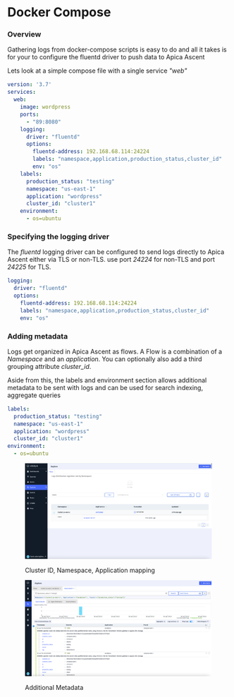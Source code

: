 # Docker Compose

### Overview

Gathering logs from docker-compose scripts is easy to do and all it takes is for your to configure the fluentd driver to push data to Apica Ascent

Lets look at a simple compose file with a single service _"web"_

```yaml
version: '3.7'
services:
  web:
    image: wordpress
    ports:
      - "89:8080"
    logging:
      driver: "fluentd"
      options:
        fluentd-address: 192.168.68.114:24224
        labels: "namespace,application,production_status,cluster_id"
        env: "os"
    labels:
      production_status: "testing"
      namespace: "us-east-1"
      application: "wordpress"
      cluster_id: "cluster1"
    environment:
      - os=ubuntu
```

### Specifying the logging driver

The _fluentd_ logging driver can be configured to send logs directly to Apica Ascent either via TLS or non-TLS. use port _24224_ for non-TLS and port _24225_ for TLS.

```yaml
logging:
  driver: "fluentd"
  options:
    fluentd-address: 192.168.68.114:24224
    labels: "namespace,application,production_status,cluster_id"
    env: "os"
```

### Adding metadata

Logs get organized in Apica Ascent as flows. A Flow is a combination of a _Namespace_ and an _application_. You can optionally also add a third grouping attribute _cluster\_id_.

Aside from this, the labels and environment section allows additional metadata to be sent with logs and can be used for search indexing, aggregate queries

```yaml
labels:
  production_status: "testing"
  namespace: "us-east-1"
  application: "wordpress"
  cluster_id: "cluster1"
environment:
  - os=ubuntu
```

<figure><img src="../../.gitbook/assets/Screen Shot 2023-01-26 at 3.15.25 PM.png" alt=""><figcaption><p>Cluster ID, Namespace, Application mapping</p></figcaption></figure>

<figure><img src="../../.gitbook/assets/Screen Shot 2023-01-26 at 3.16.30 PM.png" alt=""><figcaption><p>Additional Metadata</p></figcaption></figure>
